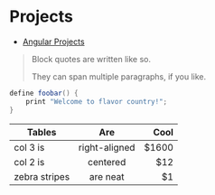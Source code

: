 
# Projects

* [Angular Projects](../angular/AngularProjects.html)

> Block quotes are
> written like so.
>
> They can span multiple paragraphs,
> if you like.

~~~java
define foobar() {
    print "Welcome to flavor country!";
}
~~~

| Tables        | Are           | Cool  |
| ------------- |:-------------:| -----:|
| col 3 is      | right-aligned | $1600 |
| col 2 is      | centered      |   $12 |
| zebra stripes | are neat      |    $1 |
